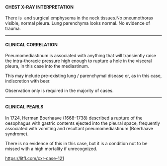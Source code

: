 #### CHEST X-RAY INTERPRETATION
There is  and surgical emphysema in the neck tissues.No pneumothorax visible, normal pleura. Lung parenchyma looks normal. No evidence of trauma.

---------------
#### CLINICAL CORRELATION
Pneumomediastinum is associated with anything that will transiently raise the intra-thoracic pressure high enough to rupture a hole in the visceral pleura, in this case into the mediastinum.

This may include pre-existing lung / parenchymal disease or, as in this case, indiscretion with beer.

Observation only is required in the majority of cases.

---------------
#### CLINICAL PEARLS
In 1724, Herman Boerhaave (1668–1738) described a rupture of the oesophagus with gastric contents ejected into the pleural space, frequently associated with vomiting and resultant pneumomediastinum (Boerhaave syndrome).

There is no evidence of this in this case, but it is a condition not to be missed with a high mortality if unrecognized.


<https://litfl.com/cxr-case-121>
